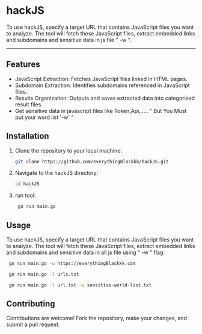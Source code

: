 # hackJS
To use hackJS, specify a target URL that contains JavaScript files you want to analyze. The tool will fetch these JavaScript files, extract embedded links and subdomains and sensitive data in js file " -w ".
____
## Features

- JavaScript Extraction: Fetches JavaScript files linked in HTML pages.
- Subdomain Extraction: Identifies subdomains referenced in JavaScript files.
- Results Organization: Outputs and saves extracted data into categorized result files.
- Get sensitive data in javascript files like Token,Api,..... " But You Must put your word list '-w' "

## Installation

1. Clone the repository to your local machine:

    ```bash
    git clone https://github.com/everythingBlackkk/hackJS.git
    ```

2. Navigate to the hackJS directory:

    ```bash
    cd hackJS
    ```
3. run tool:
   ```bash
    go run main.go
   ```
   
## Usage

To use hackJS, specify a target URL that contains JavaScript files you want to analyze. The tool will fetch these JavaScript files, extract embedded links and subdomains and 
sensitive data in all js file using " -w " flag.

   ```bash
    go run main.go -u https://everythingBlackkk.com
   ```
   ```bash
    go run main.go -l urls.txt
   ```
   ```bash
    go run main.go -l url.txt -w sensitive-world-list.txt
   ```
    
    
    
## Contributing
Contributions are welcome! Fork the repository, make your changes, and submit a pull request.


